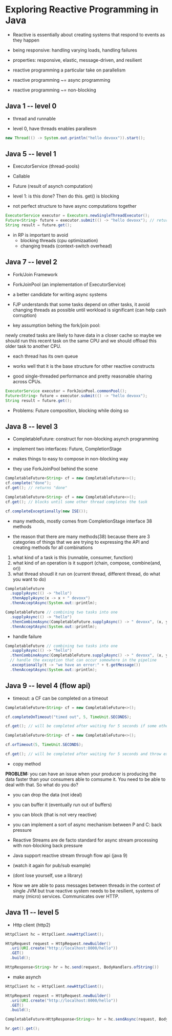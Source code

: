 # Exploring Reactive Programming in Java

- Reactive is essentially about creating systems that respond to events as they happen

- being responsive: handling varying loads, handling failures

- properties: responsive, elastic, message-driven, and resilient

- reactive programming a particular take on parallelism

- reactive programming ~= async programming

- reactive programming ~= non-blocking

## Java 1 -- level 0

- thread and runnable

- level 0, have threads enables parallesm

```java
new Thread(() -> System.out.println("hello devoxx")).start();
```

## Java 5 -- level 1

- ExecutorService (thread-pools)
- Callable
- Future (result of asynch computation)

- level 1: is this done? Then do this. get() is blocking
- not perfect structure to have async computations together

```java
ExecutorService executor = Executors.newSingleThreadExecutor();
Future<String> future = executor.submit(() -> "hello devoxx"); // return immediately
String result = future.get();
```

- in RP is important to avoid
  - blocking threads (cpu optimizaation)
  - changing treads (context-switch overhead)

## Java 7 -- level 2

- Fork/Join Framework
- ForkJoinPool (an implementation of ExecutorService)
- a better candidate for writing async systems

- FJP understands that some tasks depend on other tasks, it avoid changing
  threads as possible until workload is significant (can help cash corruption)

- key assumption behing the fork/join pool:

newly created tasks are likely to have data in a closer cache so maybe we should
run this recent task on the same CPU and we should offload this older task to
another CPU.

- each thread has its own queue

- works well that it is the base structure for other reactive constructs

- good single-threaded performance and pretty reasonable sharing across CPUs.


```java
ExecutorService executor = ForkJoinPool.commonPool();
Future<String> future = executor.submit(() -> "hello devoxx");
String result = future.get();

```

- Problems: Future composition, blocking while doing so

## Java 8 -- level 3

- CompletableFuture: construct for non-blocking asynch programming

- implement two interfaces: Future, CompletionStage

- makes things to easy to compose in non-blocking way

- they use ForkJoinPool behind the scene

```java
CompletableFuture<String> cf = new CompletableFuture<>();
cf.complete("done");
cf.get(); // returns "done"

CompletableFuture<String> cf = new CompletableFuture<>();
cf.get(); // blocks until some other thread completes the task

cf.completeExceptionally(new ISE());
```

- many methods, mostly comes from CompletionStage interface 38 methods

- the reason that there are many methods(38) because there are 3 categories of
  things that we are trying to expressing the API and creating methods for all combinations

1. what kind of a task is this (runnable, consumer, function)
2. what kind of an operation is it support (chain, compose, combine(and, or))
3. what thread shoudl it run on (current thread, different thread, do what you want to do)

```java
CompletableFuture
  .supplyAsync(() -> "hello")
  .thenApplyAsync(x -> x + " devoxx")
  .thenAcceptAsync(System.out::println);
```

```java
CompletableFuture // combining two tasks into one
  .supplyAsync(() -> "hello")
  .thenCombineAsync(CompletableFuture.supplyAsync() -> " devoxx", (x, y) -> x + y)
  .thenAcceptAsync(System.out::println);
```

- handle failure

```java
CompletableFuture // combining two tasks into one
  .supplyAsync(() -> "hello")
  .thenCombineAsync(CompletableFuture.supplyAsync() -> " devoxx", (x, y) -> x + y)
  // handle the exception that can occur somewhere in the pipeline
  .exceptionally(t -> "we have an error:" + t.getMessage())
  .thenAcceptAsync(System.out::println);
```

## Java 9 -- level 4 (flow api)

- timeout: a CF can be completed on a timeout

```java
CompletableFuture<String> cf = new CompletableFuture<>();

cf.completeOnTimeout("timed out", 5, TimeUnit.SECONDS);

cf.get(); // will be completed after waiting for 5 seconds if some other thread already did not complete it
```

```java
CompletableFuture<String> cf = new CompletableFuture<>();

cf.orTimeout(5, TimeUnit.SECONDS);

cf.get(); // will be completed after waiting for 5 seconds and throw exception
```

- copy method


**PROBLEM:** you can have an issue when your producer is producing the data
faster than your consumers able to comsume it. You need to be able to deal with
that. So what do you do?

- you can drop the data (not ideal)
- you can buffer it (eventually run out of buffers)
- you can block (that is not very reactive)

- you can implement a sort of async mechanism between P and C: back pressure

* Reactive Streams are de facto standard for async stream processing with non-blocking back pressure

- Java support reactive stream through flow api (java 9)

- (watch it again for pub/sub example)

- (dont lose yourself, use a library)

* Now we are able to pass messages between threads in the context of single JVM
  but true reactive system needs to be resilient, systems of many (micro)
  services. Communicates over HTTP.

## Java 11 -- level 5

- Http client (http2)

```java
HttpClient hc = HttpClient.newHttpClient();

HttpRequest request = HttpRequest.newBuilder()
  .uri(URI.create("http://localhost:8000/hello"))
  .GET()
  .build();

HttpResponse<String> hr = hc.send(request, BodyHandlers.ofString())
```

- make asynch

```java
HttpClient hc = HttpClient.newHttpClient();

HttpRequest request = HttpRequest.newBuilder()
  .uri(URI.create("http://localhost:8000/hello"))
  .GET()
  .build();

CompletableFuture<HttpResponse<String>> hr = hc.sendAsync(request, BodyHandlers.ofString())

hr.get().get();
```
